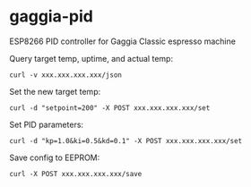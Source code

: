 # gaggia-pid
ESP8266 PID controller for Gaggia Classic espresso machine

Query target temp, uptime, and actual temp:

```
curl -v xxx.xxx.xxx.xxx/json
```

Set the new target temp:

```
curl -d "setpoint=200" -X POST xxx.xxx.xxx.xxx/set
```

Set PID parameters:

```
curl -d "kp=1.0&ki=0.5&kd=0.1" -X POST xxx.xxx.xxx.xxx/set
```

Save config to EEPROM:

```
curl -X POST xxx.xxx.xxx.xxx/save
```